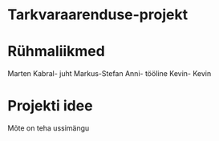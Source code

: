 # Tarkvaraarenduse-projekt

# Rühmaliikmed

Marten Kabral- juht
Markus-Stefan Anni- tööline
Kevin- Kevin

# Projekti idee
Mõte on teha ussimängu
